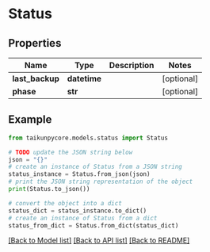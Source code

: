 # Status


## Properties

Name | Type | Description | Notes
------------ | ------------- | ------------- | -------------
**last_backup** | **datetime** |  | [optional] 
**phase** | **str** |  | [optional] 

## Example

```python
from taikunpycore.models.status import Status

# TODO update the JSON string below
json = "{}"
# create an instance of Status from a JSON string
status_instance = Status.from_json(json)
# print the JSON string representation of the object
print(Status.to_json())

# convert the object into a dict
status_dict = status_instance.to_dict()
# create an instance of Status from a dict
status_from_dict = Status.from_dict(status_dict)
```
[[Back to Model list]](../README.md#documentation-for-models) [[Back to API list]](../README.md#documentation-for-api-endpoints) [[Back to README]](../README.md)


